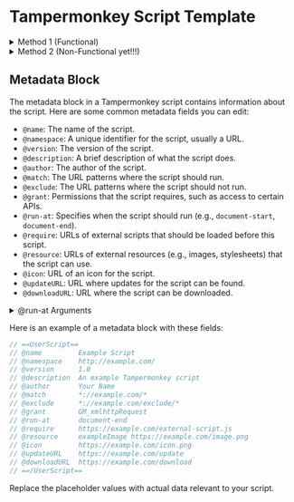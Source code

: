 # Tampermonkey Script Template

<details>
<summary>Method 1 (Functional)</summary>

This method doesn't auto update what gets loaded, when you refresh the page where the scripts run (`@match`)

## How to Use

1. **Create a New Script**:
   - Open the Tampermonkey dashboard.
   - Click on the `+` button to create a new script.

2. **Write Your Script**:
   - In the new script editor, write your Tampermonkey script. make it look like this:

```javascript
(function() {
  'use strict';

   // Your script here

});
```

3. **Add Metadata Block**:
   - Add a metadata block at the top of your script. See below Methods.

4. **Save and Enable the Script**:
   - Save the script and make sure it is enabled.

5. **Test the Script**:
   - Navigate to a webpage that matches the `@match` pattern in the script to ensure it loads correctly.
   - The `@match` pattern can be used to specify multiple different sites where the script should run. For example:

```javascript
// @match        *://example.com/*
// @match        *://another-example.com/*
```

6. **Auto Install Script**:
   - By making the Monkey-script filename end in `.user.js`, you can create a link that auto installs the Tampermonkey script. For example, if your script is hosted on GitHub, you can provide a link like `https://github.com/username/repository/raw/branch/filename.user.js`.

</details>

<details>
<summary>Method 2 (Non-Functional yet!!!)</summary>

This repository contains a template for creating a Tampermonkey script that loads another script from a GitHub repository. This should auto update what gets loaded, when you refresh the page where the scripts run (`@match`)

## How to Use

1. **Create a New Script**:
   - Open the Tampermonkey dashboard.
   - Click on the `+` button to create a new script.

2. **Copy the Template Script**:
   - Copy the content of `Template.js` from this repository.

3. **Paste the Script**:
   - Paste the copied script into the new script editor in Tampermonkey.

4. **Modify the Script URL**:
   - Replace `https://raw.githubusercontent.com/username/repository/branch/script.user.js` in the script with the raw URL of the script you want to load from GitHub.

5. **Save and Enable the Script**:
   - Save the script and make sure it is enabled.

6. **Test the Script**:
   - Navigate to a webpage that matches the `@match` pattern in the script to ensure it loads correctly.
   - The `@match` pattern can be used to specify multiple different sites where the script should run. For example:

```javascript
// @match        *://example.com/*
// @match        *://another-example.com/*
```

7. **Auto Install Script**:
   - By making the Monkey-script filename end in `.user.js`, you can create a link that auto installs the Tampermonkey script. For example, if your script is hosted on GitHub, you can provide a link like `https://github.com/username/repository/raw/branch/filename.user.js`. <<< make sure this is the Monkey-Script and not the one you want to load with it!!!

   ## Example

Here is an example of what the modified script might look like:

```javascript
// ==UserScript==
// @name         GitHub Script Loader
// @namespace    http://tampermonkey.net/
// @version      0.1
// @description  Load a script from a GitHub repository
// @author       Your Name
// @match        *://*/*
// @grant        none
// ==/UserScript==

(function() {
    'use strict';

    const scriptUrl = 'https://raw.githubusercontent.com/username/repository/branch/script.js';
    const script = document.createElement('script');
    script.src = scriptUrl;
    script.onload = function() {
        console.log(`${GM_info.script.name} by ${GM_info.script.author} loaded successfully.`);
    };
    document.head.appendChild(script);
})();
```

Replace `https://raw.githubusercontent.com/username/repository/branch/script.js` with the actual URL of the script you want to load.

</details>

## Metadata Block

The metadata block in a Tampermonkey script contains information about the script. Here are some common metadata fields you can edit:

- `@name`: The name of the script.
- `@namespace`: A unique identifier for the script, usually a URL.
- `@version`: The version of the script.
- `@description`: A brief description of what the script does.
- `@author`: The author of the script.
- `@match`: The URL patterns where the script should run.
- `@exclude`: The URL patterns where the script should not run.
- `@grant`: Permissions that the script requires, such as access to certain APIs.
- `@run-at`: Specifies when the script should run (e.g., `document-start`, `document-end`).
- `@require`: URLs of external scripts that should be loaded before this script.
- `@resource`: URLs of external resources (e.g., images, stylesheets) that the script can use.
- `@icon`: URL of an icon for the script.
- `@updateURL`: URL where updates for the script can be found.
- `@downloadURL`: URL where the script can be downloaded.

<details>
<summary>@run-at Arguments</summary>

The `@run-at` metadata specifies when the script should be executed. Here are the common values:

- `document-start`: The script runs as soon as possible, before the page's HTML is fully loaded.
- `document-end`: The script runs after the page's HTML is fully loaded and parsed.

</details>

Here is an example of a metadata block with these fields:

```javascript
// ==UserScript==
// @name         Example Script
// @namespace    http://example.com/
// @version      1.0
// @description  An example Tampermonkey script
// @author       Your Name
// @match        *://example.com/*
// @exclude      *://example.com/exclude/*
// @grant        GM_xmlhttpRequest
// @run-at       document-end
// @require      https://example.com/external-script.js
// @resource     exampleImage https://example.com/image.png
// @icon         https://example.com/icon.png
// @updateURL    https://example.com/update
// @downloadURL  https://example.com/download
// ==/UserScript==
```

Replace the placeholder values with actual data relevant to your script.

